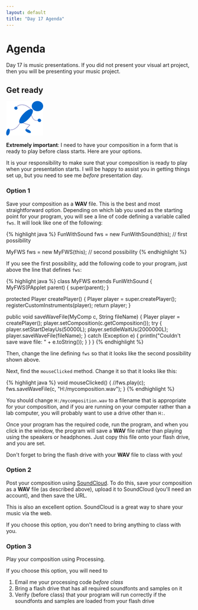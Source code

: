 ```yaml
---
layout: default
title: "Day 17 Agenda"
---
```


# Agenda

Day 17 is music presentations.  If you did not present your visual art project, then you will be presenting your music project.

## Get ready

<img class="parimg" alt="Get ready" src="img/getready.png">

**Extremely important**: I need to have your composition in a form that is ready to play before class starts.  Here are your options.

It is your responsibility to make sure that your composition is ready to play when your presentation starts.  I will be happy to assist you in getting things set up, but you need to see me *before* presentation day.

<div class="clear"></div>

### Option 1

Save your composition as a **WAV** file.  This is the best and most straightforward option.  Depending on which lab you used as the starting point for your program, you will see a line of code defining a variable called `fws`.  It will look like one of the following:

{% highlight java %}
FunWithSound fws = new FunWithSound(this); // first possibility

MyFWS fws = new MyFWS(this); // second possibility
{% endhighlight %}

If you see the first possibility, add the following code to your program, just above the line that defines `fws`:

{% highlight java %}
class MyFWS extends FunWithSound {
  MyFWS(PApplet parent) {
    super(parent);
  }
  
  protected Player createPlayer() {
    Player player = super.createPlayer();
    registerCustomInstruments(player);
    return player;
  }

  public void saveWaveFile(MyComp c, String fileName) {
    Player player = createPlayer();
    player.setComposition(c.getComposition());
    try {
      player.setStartDelayUs(50000L);
      player.setIdleWaitUs(2000000L);
      player.saveWaveFile(fileName);
    } catch (Exception e) {
      println("Couldn't save wave file: " + e.toString());
    }
  }
}
{% endhighlight %}

Then, change the line defining `fws` so that it looks like the second possibility shown above.

Next, find the `mouseClicked` method.  Change it so that it looks like this:

{% highlight java %}
void mouseClicked() {
  //fws.play(c);
  fws.saveWaveFile(c, "H:/mycomposition.wav");
}
{% endhighlight %}

You should change `H:/mycomposition.wav` to a filename that is appropriate for your composition, and if you are running on your computer rather than a lab computer, you will probably want to use a drive other than `H:`.

Once your program has the required code, run the program, and when you click in the window, the program will save a **WAV** file rather than playing using the speakers or headphones.  Just copy this file onto your flash drive, and you are set.

<div class="callout">
Don't forget to bring the flash drive with your <b>WAV</b> file to class with you!
</div>

### Option 2

Post your composition using [SoundCloud](https://soundcloud.com/).  To do this, save your composition as a **WAV** file (as described above), upload it to SoundCloud (you'll need an account), and then save the URL.

This is also an excellent option.  SoundCloud is a great way to share your music via the web.

If you choose this option, you don't need to bring anything to class with you.

### Option 3

Play your composition using Processing.

<div class="callout">
If you choose this option, you will need to
<ol>
<li>Email me your processing code <i>before class</i></li>
<li>Bring a flash drive that has all required soundfonts and samples on it</li>
<li>Verify (before class) that your program will run correctly if the soundfonts and samples are loaded from your flash drive</li>
</ol>
</div>
